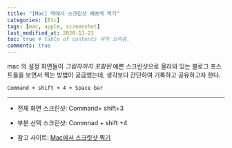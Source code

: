 ```yaml
---
title: "[Mac] 맥에서 스크린샷 예쁘게 찍기"
categories: [Etc]
tags: [mac, apple, screenshot]
last_modified_at: 2020-11-21
toc: true # table of contents 목차 보여줌.
comments: true
---
```


mac 의 설정 화면들이 _그림자까지 포함된_ 예쁜 스크린샷으로 올라와 있는 블로그 포스트들을 보면서
찍는 방법이 궁금했는데, 생각보다 간단하여 기록하고 공유하고자 한다.

```
Command + shift + 4 + Space bar
```

---

- 전체 화면 스크린샷: Command+ shift+3

- 부분 선택 스크린샷: Commnad + shift +4

- 참고 사이트: [Mac에서 스크릿샷 찍기](https://support.apple.com/ko-kr/HT201361)

